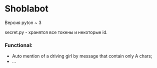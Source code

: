# Shoblabot
Версия pyton ~ 3

secret.py -  хранятся все токены и некоторые id.

### Functional:
- Auto mention of a driving girl by message that contain only A chars;
- ...
